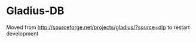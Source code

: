 Gladius-DB
==========

Moved from http://sourceforge.net/projects/gladius/?source=dlp to restart development